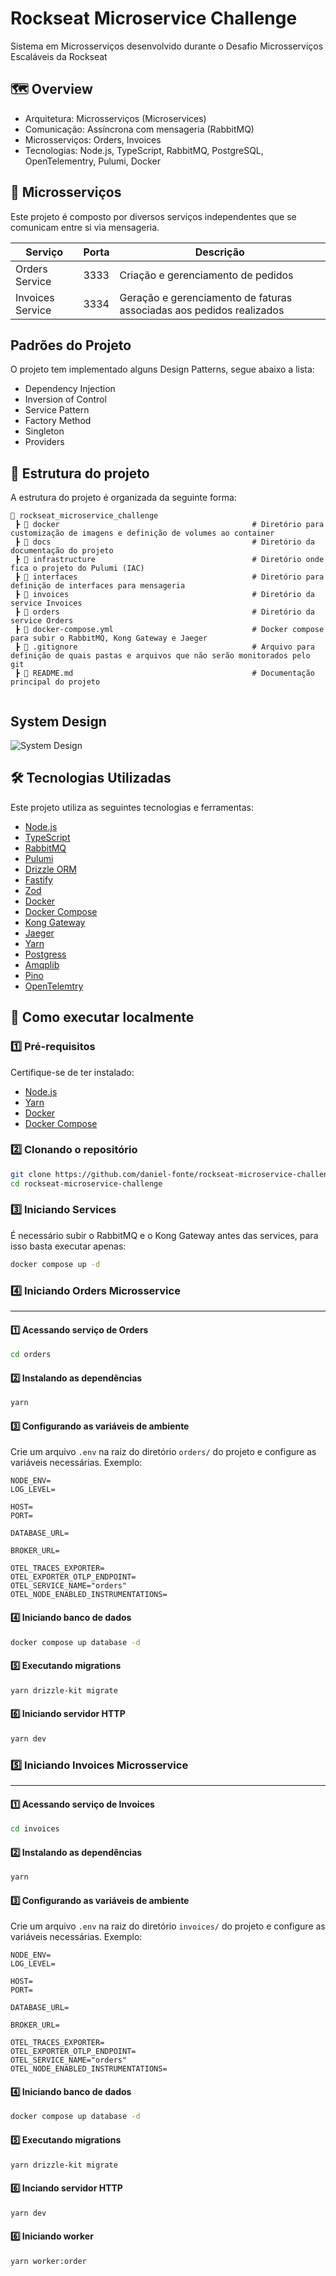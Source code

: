 # Rockseat Microservice Challenge

Sistema em Microsserviços desenvolvido durante o Desafio Microsserviços Escaláveis da Rockseat

## 🗺️ Overview

- Arquitetura: Microsserviços (Microservices)
- Comunicação: Assíncrona com mensageria (RabbitMQ)
- Microsserviços: Orders, Invoices
- Tecnologias: Node.js, TypeScript, RabbitMQ, PostgreSQL, OpenTelementry, Pulumi, Docker

<!-- ## 📦 Estrutura da Documentação

Este repositório está dividido em seções para facilitar o acesso ao conteúdo de acordo com o escopo desejado:

- **[Invoices](invoices/README.md)** – Documentação dos endpoints, autenticação, exemplos de requisição e resposta, códigos de erro e mais.
- **[Orders](orders/README.md)** – Documentação dos endpoints, autenticação, exemplos de requisição e resposta, códigos de erro e mais. -->

## 🧩 Microsserviços

Este projeto é composto por diversos serviços independentes que se comunicam entre si via mensageria.

| Serviço          | Porta | Descrição                                                              |
|------------------|-------|------------------------------------------------------------------------|
| Orders Service   | 3333  | Criação e gerenciamento de pedidos                                     |
| Invoices Service | 3334  | Geração e gerenciamento de faturas associadas aos pedidos realizados   |

## Padrões do Projeto

O projeto tem implementado alguns Design Patterns, segue abaixo a lista:

- Dependency Injection
- Inversion of Control
- Service Pattern
- Factory Method
- Singleton
- Providers

## 📂 Estrutura do projeto

A estrutura do projeto é organizada da seguinte forma:

```
📁 rockseat_microservice_challenge
 ┣ 📂 docker                                           # Diretório para customização de imagens e definição de volumes ao container
 ┣ 📂 docs                                             # Diretório da documentação do projeto
 ┣ 📂 infrastructure                                   # Diretório onde fica o projeto do Pulumi (IAC)
 ┣ 📂 interfaces                                       # Diretório para definição de interfaces para mensageria
 ┣ 📂 invoices                                         # Diretório da service Invoices
 ┣ 📂 orders                                           # Diretório da service Orders
 ┣ 📜 docker-compose.yml                               # Docker compose para subir o RabbitMQ, Kong Gateway e Jaeger
 ┣ 📜 .gitignore                                       # Arquivo para definição de quais pastas e arquivos que não serão monitorados pelo git
 ┣ 📜 README.md                                        # Documentação principal do projeto
   
```

## System Design

![System Design](./docs/diagrams/systemDesign.png)

## 🛠️ Tecnologias Utilizadas

Este projeto utiliza as seguintes tecnologias e ferramentas:

- [Node.js](https://nodejs.org/)
- [TypeScript](https://www.typescriptlang.org/)
- [RabbitMQ](https://www.rabbitmq.com/)
- [Pulumi](https://www.pulumi.com/)
- [Drizzle ORM](https://orm.drizzle.team/)
- [Fastify](https://fastify.dev/)
- [Zod](https://zod.dev/)
- [Docker](https://www.docker.com/)
- [Docker Compose](https://docs.docker.com/compose/)
- [Kong Gateway](https://developer.konghq.com/gateway/)
- [Jaeger](https://www.jaegertracing.io/)
- [Yarn](https://yarnpkg.com/)
- [Postgress](https://www.postgresql.org/)
- [Amqplib](https://www.npmjs.com/package/amqplib)
- [Pino](https://github.com/pinojs/pino)
- [OpenTelemtry](https://opentelemetry.io/)

## 🚀 Como executar localmente

### 1️⃣ Pré-requisitos

Certifique-se de ter instalado:

- [Node.js](https://nodejs.org/)
- [Yarn](https://yarnpkg.com/)
- [Docker](https://www.docker.com/)
- [Docker Compose](https://docs.docker.com/compose/)

### 2️⃣ Clonando o repositório

```sh
git clone https://github.com/daniel-fonte/rockseat-microservice-challenge.git
cd rockseat-microservice-challenge
```

### 3️⃣ Iniciando Services

É necessário subir o RabbitMQ e o Kong Gateway antes das services, para isso basta executar apenas:

```sh
docker compose up -d
```

### 4️⃣ Iniciando Orders Microsservice
---
#### 1️⃣ Acessando serviço de Orders

```sh
cd orders
```

#### 2️⃣ Instalando as dependências

```sh
yarn
```

#### 3️⃣ Configurando as variáveis de ambiente

Crie um arquivo `.env` na raiz do diretório `orders/` do projeto e configure as variáveis necessárias. Exemplo:

```env
NODE_ENV=
LOG_LEVEL=

HOST=
PORT=

DATABASE_URL=

BROKER_URL=

OTEL_TRACES_EXPORTER=
OTEL_EXPORTER_OTLP_ENDPOINT=
OTEL_SERVICE_NAME="orders"
OTEL_NODE_ENABLED_INSTRUMENTATIONS=
```

#### 4️⃣ Iniciando banco de dados

```sh
docker compose up database -d
```

#### 5️⃣ Executando migrations

```sh
yarn drizzle-kit migrate
```

#### 6️⃣ Iniciando servidor HTTP

```sh
yarn dev
```

### 5️⃣ Iniciando Invoices Microsservice
---
#### 1️⃣ Acessando serviço de Invoices

```sh
cd invoices
```

#### 2️⃣ Instalando as dependências

```sh
yarn
```

#### 3️⃣ Configurando as variáveis de ambiente

Crie um arquivo `.env` na raiz do diretório `invoices/` do projeto e configure as variáveis necessárias. Exemplo:

```env
NODE_ENV=
LOG_LEVEL=

HOST=
PORT=

DATABASE_URL=

BROKER_URL=

OTEL_TRACES_EXPORTER=
OTEL_EXPORTER_OTLP_ENDPOINT=
OTEL_SERVICE_NAME="orders"
OTEL_NODE_ENABLED_INSTRUMENTATIONS=
```

#### 4️⃣ Iniciando banco de dados

```sh
docker compose up database -d
```

#### 5️⃣ Executando migrations

```sh
yarn drizzle-kit migrate
```

#### 6️⃣ Inciando servidor HTTP

```sh
yarn dev
```

#### 6️⃣ Iniciando worker

```sh
yarn worker:order
```
